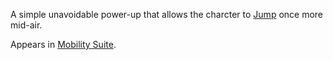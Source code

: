 A simple unavoidable power-up that allows the charcter to [Jump](../../../../Player%20Character/Ultion/Abilities/Jump.md) once more mid-air.

Appears in [Mobility Suite](../../../Levels/Mobility%20Suite.md).
